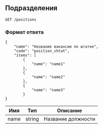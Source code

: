 ## Подразделения
`GET /positions`

### Формат ответа
```
{
    "name": "Название вакансии по штатке",
    "code": "position_shtat",
    "items": [
        {
            "name": "name1"
        },
        {
            "name": "name2"
        },
        {
            "name": "name3"
        }
}
```
Имя | Тип | Описание
 --- | --- | ---
 name |  string | Название должности
